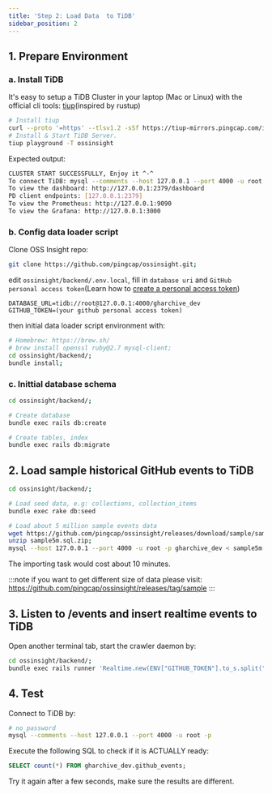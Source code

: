 ```yaml
---
title: 'Step 2: Load Data  to TiDB'
sidebar_position: 2
---
```


## 1. Prepare Environment

### a. Install TiDB

It's easy to setup a TiDB Cluster in your laptop (Mac or Linux) with the official cli tools: [tiup](https://tiup.io/)(inspired by rustup)

```bash
# Install tiup
curl --proto '=https' --tlsv1.2 -sSf https://tiup-mirrors.pingcap.com/install.sh | sh
# Install & Start TiDB Server.
tiup playground -T ossinsight
```

Expected output:
```bash
CLUSTER START SUCCESSFULLY, Enjoy it ^-^
To connect TiDB: mysql --comments --host 127.0.0.1 --port 4000 -u root -p (no password)
To view the dashboard: http://127.0.0.1:2379/dashboard
PD client endpoints: [127.0.0.1:2379]
To view the Prometheus: http://127.0.0.1:9090
To view the Grafana: http://127.0.0.1:3000
```

### b. Config data loader script

Clone OSS Insight repo:
```bash
git clone https://github.com/pingcap/ossinsight.git;
```

edit `ossinsight/backend/.env.local`, fill in `database uri` and `GitHub personal access token`(Learn how to [create a personal access token](/workshop/mini-ossinsight/step-by-step/find-data-source#creating-a-personal-access-token))
```
DATABASE_URL=tidb://root@127.0.0.1:4000/gharchive_dev
GITHUB_TOKEN=(your github personal access token)
```

then initial data loader script environment with:
```bash
# Homebrew: https://brew.sh/
# brew install openssl ruby@2.7 mysql-client;
cd ossinsight/backend/;
bundle install;
```

### c. Inittial database schema

```bash
cd ossinsight/backend/;

# Create database
bundle exec rails db:create

# Create tables, index
bundle exec rails db:migrate
```


## 2. Load sample historical GitHub events to TiDB

```bash
cd ossinsight/backend/;

# Load seed data, e.g: collections, collection_items
bundle exec rake db:seed

# Load about 5 million sample events data
wget https://github.com/pingcap/ossinsight/releases/download/sample/sample5m.sql.zip;
unzip sample5m.sql.zip;
mysql --host 127.0.0.1 --port 4000 -u root -p gharchive_dev < sample5m.sql
```

The importing task would cost about 10 minutes.

:::note
if you want to get different size of data please visit: 
https://github.com/pingcap/ossinsight/releases/tag/sample
:::


## 3. Listen to /events and insert realtime events to TiDB

Open another terminal tab, start the crawler daemon by:

```bash
cd ossinsight/backend/;
bundle exec rails runner 'Realtime.new(ENV["GITHUB_TOKEN"].to_s.split(","), 100).run';
```

## 4. Test

Connect to TiDB by:
```bash
# no password
mysql --comments --host 127.0.0.1 --port 4000 -u root -p
```

Execute the following SQL to check if it is ACTUALLY ready:

```sql
SELECT count(*) FROM gharchive_dev.github_events;
```
Try it again after a few seconds, make sure the results are different.
